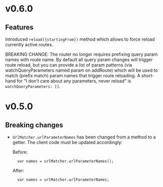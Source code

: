 # v0.6.0

## Features

Introduced `reload({startingFrom})` method which allows to force reload currently active routes.

BREAKING CHANGE:
The router no longer requires prefixing query param names with route name.
By default all query param changes will trigger route reload, but you can provide
a list of param patterns (via watchQueryParameters named param on addRoute) which
will be used to match (prefix match) param names that trigger route reloading. 
A short-hand for "I don't care about any parameters, never reload" is
`watchQueryParameters: []`.


# v0.5.0

## Breaking changes

- `UrlMatcher.urlParameterNames` has been changed from a method to a getter. The client code must be
   updated accordingly:

   Before:

        var names = urlMatcher.urlParameterNames();

   After:

        var names = urlMatcher.urlParameterNames;
